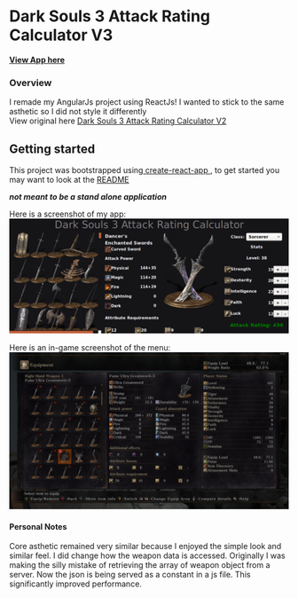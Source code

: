 # Dark Souls 3 Attack Rating Calculator V3
**[View App here](http://derlingb.info/projects/ds3-ar/app.html)**
### Overview 

I remade my AngularJs project using ReactJs! I wanted to stick to the same asthetic so I did not style it differently</br>
View original here <a href='https://github.com/Derling/ds3-ar-v2'>Dark Souls 3 Attack Rating Calculator V2</a>

## Getting started 

This project was bootstrapped using<a href='https://github.com/facebook/create-react-app'> create-react-app </a>,
to get started you may want to look at the <a href='https://github.com/Derling/ds3-ar-v3/blob/master/create-react-app.README.md'>README</a>

***not meant to be a stand alone application*** 

Here is a screenshot of my app: 
![alt text](https://github.com/Derling/ds3-ar-v3/blob/master/capures/Screenshot-2018-6-17%20React%20App.png)

Here is an in-game screenshot of the menu:
 ![alt text](https://github.com/Derling/ds3-ar-v3/blob/master/capures/in-game-demo.png)

#### Personal Notes

Core asthetic remained very similar because I enjoyed the simple look and similar feel. 
I did change how the weapon data is accessed. Originally I was making the silly mistake of retrieving the array of weapon object from a 
server. Now the json is being served as a constant in a js file. This significantly improved performance.
